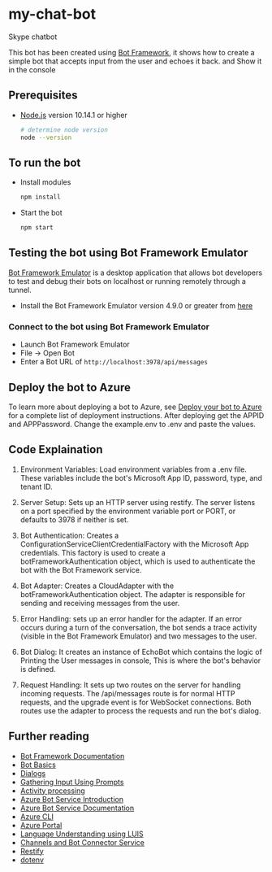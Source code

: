 # my-chat-bot

Skype chatbot

This bot has been created using [Bot Framework](https://dev.botframework.com), it shows how to create a simple bot that accepts input from the user and echoes it back. and Show it in the console

## Prerequisites

- [Node.js](https://nodejs.org) version 10.14.1 or higher

    ```bash
    # determine node version
    node --version
    ```

## To run the bot

- Install modules

    ```bash
    npm install
    ```

- Start the bot

    ```bash
    npm start
    ```

## Testing the bot using Bot Framework Emulator

[Bot Framework Emulator](https://github.com/microsoft/botframework-emulator) is a desktop application that allows bot developers to test and debug their bots on localhost or running remotely through a tunnel.

- Install the Bot Framework Emulator version 4.9.0 or greater from [here](https://github.com/Microsoft/BotFramework-Emulator/releases)

### Connect to the bot using Bot Framework Emulator

- Launch Bot Framework Emulator
- File -> Open Bot
- Enter a Bot URL of `http://localhost:3978/api/messages`

## Deploy the bot to Azure

To learn more about deploying a bot to Azure, see [Deploy your bot to Azure](https://aka.ms/azuredeployment) for a complete list of deployment instructions.
After deploying get the APPID and APPPassword. 
Change the example.env to .env and paste the values.
## Code Explaination 

1. Environment Variables: Load environment variables from a .env file. These variables include the bot's Microsoft App ID, password, type, and tenant ID. 
 
2. Server Setup:  Sets up an HTTP server using restify. The server listens on a port specified by the environment variable port or PORT, or defaults to 3978 if neither is set. 
 
3. Bot Authentication:  Creates a ConfigurationServiceClientCredentialFactory with the Microsoft App credentials. This factory is used to create a botFrameworkAuthentication object, which is used to authenticate the bot with the Bot Framework service. 
 
4. Bot Adapter:  Creates a CloudAdapter with the botFrameworkAuthentication object. The adapter is responsible for sending and receiving messages from the user. 
 
5. Error Handling: sets up an error handler for the adapter. If an error occurs during a turn of the conversation, the bot sends a trace activity (visible in the Bot Framework Emulator) and two messages to the user. 
 
6. Bot Dialog: It creates an instance of EchoBot which contains the logic of Printing the User messages in console, This is where the bot's behavior is defined. 
 
7. Request Handling: It sets up two routes on the server for handling incoming requests. The /api/messages route is for normal HTTP requests, and the upgrade event is for WebSocket connections. Both routes use the adapter to process the requests and run the bot's dialog. 
## Further reading

- [Bot Framework Documentation](https://docs.botframework.com)
- [Bot Basics](https://docs.microsoft.com/azure/bot-service/bot-builder-basics?view=azure-bot-service-4.0)
- [Dialogs](https://docs.microsoft.com/en-us/azure/bot-service/bot-builder-concept-dialog?view=azure-bot-service-4.0)
- [Gathering Input Using Prompts](https://docs.microsoft.com/en-us/azure/bot-service/bot-builder-prompts?view=azure-bot-service-4.0)
- [Activity processing](https://docs.microsoft.com/en-us/azure/bot-service/bot-builder-concept-activity-processing?view=azure-bot-service-4.0)
- [Azure Bot Service Introduction](https://docs.microsoft.com/azure/bot-service/bot-service-overview-introduction?view=azure-bot-service-4.0)
- [Azure Bot Service Documentation](https://docs.microsoft.com/azure/bot-service/?view=azure-bot-service-4.0)
- [Azure CLI](https://docs.microsoft.com/cli/azure/?view=azure-cli-latest)
- [Azure Portal](https://portal.azure.com)
- [Language Understanding using LUIS](https://docs.microsoft.com/en-us/azure/cognitive-services/luis/)
- [Channels and Bot Connector Service](https://docs.microsoft.com/en-us/azure/bot-service/bot-concepts?view=azure-bot-service-4.0)
- [Restify](https://www.npmjs.com/package/restify)
- [dotenv](https://www.npmjs.com/package/dotenv)
